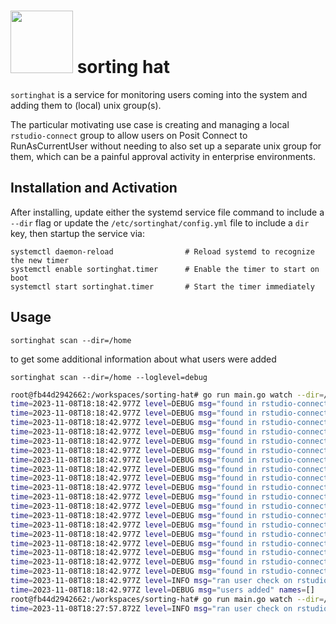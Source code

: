 <img src='https://github.com/A2-ai/sorting-hat/assets/3196313/2122e6dc-32f6-468c-89c4-30d9eea08a85' width=100 height=100> sorting hat
===========

  `sortinghat` is a service for monitoring users coming into the system and adding them to
(local) unix group(s).

The particular motivating use case is creating and managing a local `rstudio-connect`
group to allow users on Posit Connect to RunAsCurrentUser without needing to
also set up a separate unix group for them, which can be a painful approval activity
in enterprise environments.

## Installation and Activation

After installing, update either the systemd service file command to include a `--dir` flag
or update the `/etc/sortinghat/config.yml` file to include a `dir` key,
then startup the service via:

```
systemctl daemon-reload                # Reload systemd to recognize the new timer
systemctl enable sortinghat.timer      # Enable the timer to start on boot
systemctl start sortinghat.timer       # Start the timer immediately
```

## Usage

```shell
sortinghat scan --dir=/home
```

to get some additional information about what users were added

```shell
sortinghat scan --dir=/home --loglevel=debug
```


```bash
root@fb44d2942662:/workspaces/sorting-hat# go run main.go watch --dir=/home --loglevel=debug
time=2023-11-08T18:18:42.977Z level=DEBUG msg="found in rstudio-connect group" user=user25 n_grps=2
time=2023-11-08T18:18:42.977Z level=DEBUG msg="found in rstudio-connect group" user=user4009 n_grps=2
time=2023-11-08T18:18:42.977Z level=DEBUG msg="found in rstudio-connect group" user=user21 n_grps=2
time=2023-11-08T18:18:42.977Z level=DEBUG msg="found in rstudio-connect group" user=user27 n_grps=2
time=2023-11-08T18:18:42.977Z level=DEBUG msg="found in rstudio-connect group" user=user28 n_grps=2
time=2023-11-08T18:18:42.977Z level=DEBUG msg="found in rstudio-connect group" user=user4006 n_grps=2
time=2023-11-08T18:18:42.977Z level=DEBUG msg="found in rstudio-connect group" user=user4007 n_grps=2
time=2023-11-08T18:18:42.977Z level=DEBUG msg="found in rstudio-connect group" user=user23 n_grps=2
time=2023-11-08T18:18:42.977Z level=DEBUG msg="found in rstudio-connect group" user=user20 n_grps=2
time=2023-11-08T18:18:42.977Z level=DEBUG msg="found in rstudio-connect group" user=user29 n_grps=2
time=2023-11-08T18:18:42.977Z level=DEBUG msg="found in rstudio-connect group" user=user4008 n_grps=2
time=2023-11-08T18:18:42.977Z level=DEBUG msg="found in rstudio-connect group" user=user22 n_grps=2
time=2023-11-08T18:18:42.977Z level=DEBUG msg="found in rstudio-connect group" user=user1 n_grps=2
time=2023-11-08T18:18:42.977Z level=DEBUG msg="found in rstudio-connect group" user=user24 n_grps=2
time=2023-11-08T18:18:42.977Z level=DEBUG msg="found in rstudio-connect group" user=user26 n_grps=2
time=2023-11-08T18:18:42.977Z level=DEBUG msg="found in rstudio-connect group" user=user2 n_grps=2
time=2023-11-08T18:18:42.977Z level=DEBUG msg="found in rstudio-connect group" user=user3 n_grps=2
time=2023-11-08T18:18:42.977Z level=DEBUG msg="found in rstudio-connect group" user=user4 n_grps=2
time=2023-11-08T18:18:42.977Z level=DEBUG msg="found in rstudio-connect group" user=user4005 n_grps=2
time=2023-11-08T18:18:42.977Z level=INFO msg="ran user check on rstudio-connect group membership" users_added=0
time=2023-11-08T18:18:42.977Z level=DEBUG msg="users added" names=[]
root@fb44d2942662:/workspaces/sorting-hat# go run main.go watch --dir=/home
time=2023-11-08T18:27:57.872Z level=INFO msg="ran user check on rstudio-connect group membership" users_added=0 users_checked=19
```
